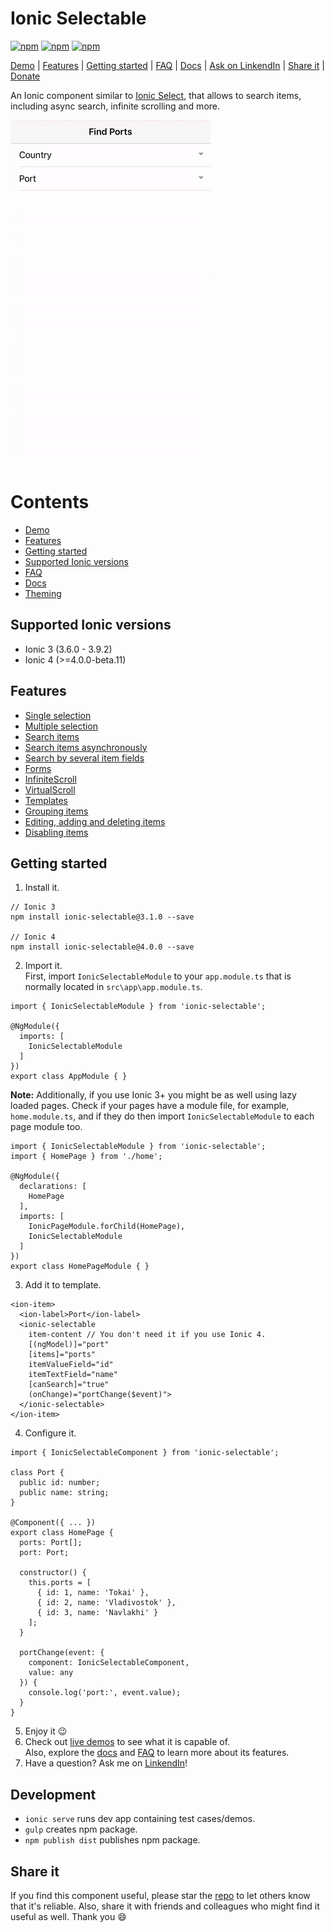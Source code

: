 [npm-url]: https://npmjs.org/package/ionic-selectable
[npm-image]: https://img.shields.io/npm/v/ionic-selectable.svg
[dm-image]: https://img.shields.io/npm/dm/ionic-select-searchable.svg
[dt-image]: https://img.shields.io/npm/dt/ionic-select-searchable.svg

# Ionic Selectable
[![npm][npm-image]][npm-url]
[![npm][dt-image]][npm-url]
[![npm][dm-image]][npm-url]

[Demo](https://stackblitz.com/edit/ionic-selectable-basic?file=pages/home/home.html) | [Features](#features) | [Getting started](#getting-started) | [FAQ](../../wiki/FAQ) | [Docs](../../wiki/Documentation) | [Ask on LinkendIn](https://www.linkedin.com/in/evgeniikoriakin/) | [Share it](#share-it) | [Donate](https://gumroad.com/products/nkUr)

An Ionic component similar to [Ionic Select](https://ionicframework.com/docs/api/components/select/Select/), that allows to search items, including async search, infinite scrolling and more.

![iOS Demo](images/demo.gif)

# Contents
* [Demo](https://stackblitz.com/edit/ionic-selectable-basic?file=pages/home/home.html)
* [Features](#Features)
* [Getting started](#getting-started)
* [Supported Ionic versions](#supported-ionic-versions)
* [FAQ](../../wiki/FAQ)
* [Docs](../../wiki/Documentation)
* [Theming](../../wiki/Theming)

## Supported Ionic versions

*	Ionic 3 (3.6.0 - 3.9.2)
* Ionic 4 (>=4.0.0-beta.11)

## Features
* [Single selection](https://stackblitz.com/edit/ionic-selectable-basic?file=pages/home/home.html)
* [Multiple selection](../../wiki/Documentation#ismultiple)
* [Search items](https://stackblitz.com/edit/ionic-selectable-basic?file=pages/home/home.html)
* [Search items asynchronously](https://stackblitz.com/edit/ionic-selectable-on-search?file=pages/home/home.html)
* [Search by several item fields](https://stackblitz.com/edit/ionic-selectable-on-search?file=pages/home/home.html)
* [Forms](https://stackblitz.com/edit/ionic-selectable-form-control?file=pages/home/home.html)
* [InfiniteScroll](https://stackblitz.com/edit/ionic-selectable-infinite-scroll?file=pages/home/home.html)
* [VirtualScroll](https://stackblitz.com/edit/ionic-selectable-virtual-scroll?file=pages/home/home.html)
* [Templates](../../wiki/Documentation#templates)
* [Grouping items](../..//wiki/Documentation#grouping)
* [Editing, adding and deleting items](../../wiki/Documentation#editing)
* [Disabling items](../../wiki/Documentation#disableditems)

## Getting started

1. Install it.  
```
// Ionic 3
npm install ionic-selectable@3.1.0 --save

// Ionic 4
npm install ionic-selectable@4.0.0 --save
```

2. Import it.  
First, import `IonicSelectableModule` to your `app.module.ts` that is normally located in `src\app\app.module.ts`.

```
import { IonicSelectableModule } from 'ionic-selectable';

@NgModule({
  imports: [
    IonicSelectableModule
  ]
})
export class AppModule { }

```

**Note:** Additionally, if you use Ionic 3+ you might be as well using lazy loaded pages. Check if your pages have a module file, for example, `home.module.ts`, and if they do then import `IonicSelectableModule` to each page module too.

```
import { IonicSelectableModule } from 'ionic-selectable';
import { HomePage } from './home';

@NgModule({
  declarations: [
    HomePage
  ],
  imports: [
    IonicPageModule.forChild(HomePage),
    IonicSelectableModule
  ]
})
export class HomePageModule { }

```

3. Add it to template.
```
<ion-item>
  <ion-label>Port</ion-label>
  <ionic-selectable
    item-content // You don't need it if you use Ionic 4.
    [(ngModel)]="port"
    [items]="ports"
    itemValueField="id"
    itemTextField="name"
    [canSearch]="true"
    (onChange)="portChange($event)">
  </ionic-selectable>
</ion-item>
```

4. Configure it.
```
import { IonicSelectableComponent } from 'ionic-selectable';

class Port {
  public id: number;
  public name: string;
}

@Component({ ... })
export class HomePage {
  ports: Port[];
  port: Port;

  constructor() {
    this.ports = [
      { id: 1, name: 'Tokai' },
      { id: 2, name: 'Vladivostok' },
      { id: 3, name: 'Navlakhi' }
    ];
  }

  portChange(event: {
    component: IonicSelectableComponent,
    value: any 
  }) {
    console.log('port:', event.value);
  }
}
```

5. Enjoy it 😉
6. Check out [live demos](https://stackblitz.com/@eakoriakin) to see what it is capable of.  
Also, explore the [docs](../../wiki/Documentation) and [FAQ](../../wiki/FAQ) to learn more about its features.
7. Have a question? Ask me on [LinkendIn](https://www.linkedin.com/in/evgeniikoriakin/)!

## Development
* `ionic serve` runs dev app containing test cases/demos.
* `gulp` creates npm package.
* `npm publish dist` publishes npm package.

## Share it
If you find this component useful, please star the [repo](https://github.com/eakoriakin/ionic-selectable) to let others know that it's reliable. Also, share it with friends and colleagues who might find it useful as well. Thank you 😄
